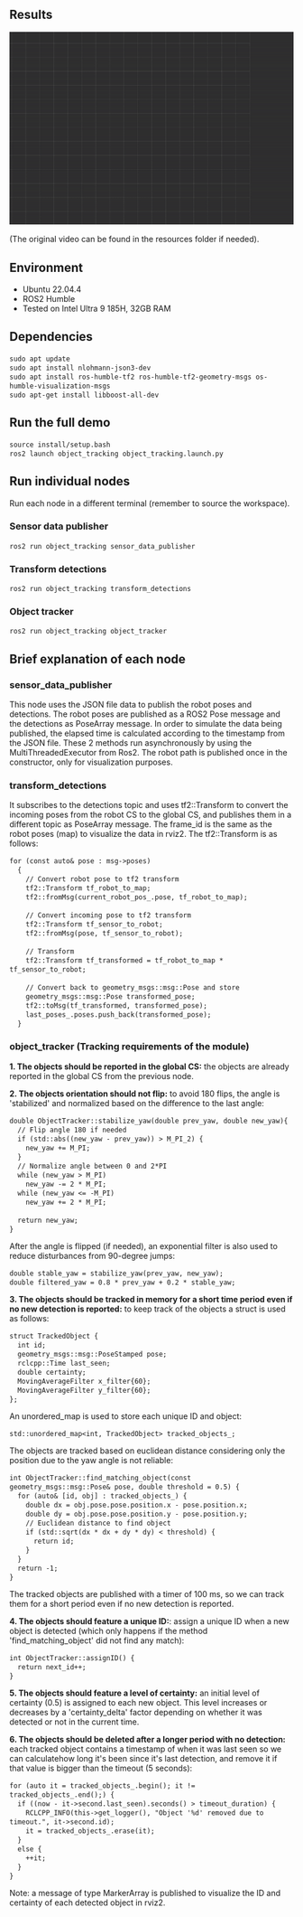 ## Results
![Results](resources/object_tracking.gif)

(The original video can be found in the resources folder if needed).

## Environment
- Ubuntu 22.04.4
- ROS2 Humble
- Tested on Intel Ultra 9 185H, 32GB RAM

## Dependencies
```
sudo apt update
sudo apt install nlohmann-json3-dev
sudo apt install ros-humble-tf2 ros-humble-tf2-geometry-msgs os-humble-visualization-msgs
sudo apt-get install libboost-all-dev
```

## Run the full demo
```
source install/setup.bash
ros2 launch object_tracking object_tracking.launch.py
```

## Run individual nodes
Run each node in a different terminal (remember to source the workspace).

### Sensor data publisher
```
ros2 run object_tracking sensor_data_publisher
```
### Transform detections
```
ros2 run object_tracking transform_detections
```

### Object tracker
```
ros2 run object_tracking object_tracker
```

## Brief explanation of each node

### sensor_data_publisher

This node uses the JSON file data to publish the robot poses and detections. The robot poses are published as a ROS2 Pose message and the detections as PoseArray message. In order to simulate the data being published, the elapsed time is calculated according to the timestamp from the JSON file. These 2 methods run asynchronously by using the MultiThreadedExecutor from Ros2. The robot path is published once in the constructor, only for visualization purposes.

### transform_detections

It subscribes to the detections topic and uses tf2::Transform to convert the incoming poses from the robot CS to the global CS, and publishes them in a different topic as PoseArray message. The frame_id is the same as the robot poses (map) to visualize the data in rviz2. The tf2::Transform is as follows:

```
for (const auto& pose : msg->poses)
  {
    // Convert robot pose to tf2 transform
    tf2::Transform tf_robot_to_map;
    tf2::fromMsg(current_robot_pos_.pose, tf_robot_to_map);
    
    // Convert incoming pose to tf2 transform
    tf2::Transform tf_sensor_to_robot;
    tf2::fromMsg(pose, tf_sensor_to_robot);
    
    // Transform
    tf2::Transform tf_transformed = tf_robot_to_map * tf_sensor_to_robot;
    
    // Convert back to geometry_msgs::msg::Pose and store
    geometry_msgs::msg::Pose transformed_pose;
    tf2::toMsg(tf_transformed, transformed_pose);
    last_poses_.poses.push_back(transformed_pose);
  }
```

### object_tracker (Tracking requirements of the module)

**1. The objects should be reported in the global CS:** the objects are already reported in the global CS from the previous node.

**2. The objects orientation should not flip:** to avoid 180 flips, the angle is 'stabilized' and normalized based on the difference to the last angle:
```
double ObjectTracker::stabilize_yaw(double prev_yaw, double new_yaw){
  // Flip angle 180 if needed 
  if (std::abs((new_yaw - prev_yaw)) > M_PI_2) {
    new_yaw += M_PI;
  }
  // Normalize angle between 0 and 2*PI
  while (new_yaw > M_PI) 
    new_yaw -= 2 * M_PI;
  while (new_yaw <= -M_PI) 
    new_yaw += 2 * M_PI;

  return new_yaw;
}
```
After the angle is flipped (if needed), an exponential filter is also used to reduce disturbances from 90-degree jumps:
```
double stable_yaw = stabilize_yaw(prev_yaw, new_yaw);
double filtered_yaw = 0.8 * prev_yaw + 0.2 * stable_yaw;
```

**3. The objects should be tracked in memory for a short time period even if no new detection is reported:** to keep track of the objects a struct is used as follows:
```
struct TrackedObject {
  int id;
  geometry_msgs::msg::PoseStamped pose;
  rclcpp::Time last_seen;
  double certainty;
  MovingAverageFilter x_filter{60};
  MovingAverageFilter y_filter{60};
};
```
An unordered_map is used to store each unique ID and object:
```
std::unordered_map<int, TrackedObject> tracked_objects_;
```
The objects are tracked based on euclidean distance considering only the position due to the yaw angle is not reliable:
```
int ObjectTracker::find_matching_object(const geometry_msgs::msg::Pose& pose, double threshold = 0.5) {
  for (auto& [id, obj] : tracked_objects_) {
    double dx = obj.pose.pose.position.x - pose.position.x;
    double dy = obj.pose.pose.position.y - pose.position.y;
    // Euclidean distance to find object
    if (std::sqrt(dx * dx + dy * dy) < threshold) {
      return id;
    }
  }
  return -1;
}
```
The tracked objects are published with a timer of 100 ms, so we can track them for a short period even if no new detection is reported.

**4. The objects should feature a unique ID:**: assign a unique ID when a new object is detected (which only happens if the method 'find_matching_object' did not find any match):
```
int ObjectTracker::assignID() {
  return next_id++;
}
```

**5. The objects should feature a level of certainty:** an initial level of certainty (0.5) is assigned to each new object. This level increases or decreases by a 'certainty_delta' factor depending on whether it was detected or not in the current time.

**6. The objects should be deleted after a longer period with no detection:** each tracked object contains a timestamp of when it was last seen so we can calculatehow long it's been since it's last detection, and remove it if that value is bigger than the timeout (5 seconds):
```
for (auto it = tracked_objects_.begin(); it != tracked_objects_.end();) {
  if ((now - it->second.last_seen).seconds() > timeout_duration) {
    RCLCPP_INFO(this->get_logger(), "Object '%d' removed due to timeout.", it->second.id);
    it = tracked_objects_.erase(it);
  }
  else {
    ++it;
  }
}
```

Note: a message of type MarkerArray is published to visualize the ID and certainty of each detected object in rviz2.
